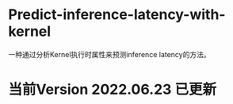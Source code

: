 # Predict-inference-latency-with-kernel
一种通过分析Kernel执行时属性来预测inference latency的方法。

# 当前Version 2022.06.23 已更新
